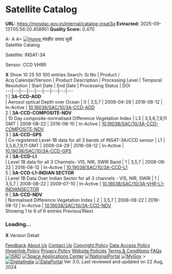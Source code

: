 # Satellite Catalog

**URL:** https://mosdac.gov.in/internal/catalog-insat3a
**Extracted:** 2025-09-13T05:56:20.458951
**Quality Score:** 0.470

A- A A+
[ ![Home](https://mosdac.gov.in/sites/default/files/mosdac_small.png) ](https://mosdac.gov.in/ "Home")
संग्रहीत उत्पाद सूची   
Satellite Catalog  

Satellite: INSAT-3A   

Sensor: CCD VHRR   
  

**X**
Show 10 25 50 100 entries
Search:
Sr.No | Product /  
Acq Calendar/Version  | Product Description | Processing Level | Temporal Resolution | Start Date | End Date | Processing Status | DOI  
---|---|---|---|---|---|---|---|---  
1 |  **3A-CCD-AOD**  
| Aerosol optical Depth over Ocean | 0 | 3,5,7 | 2009-04-29 | 2016-08-12 | In-Active | [10.19038/SAC/10/3A-CCD-AOD](https://dx.doi.org/10.19038/SAC/10/3A-CCD-AOD)  
2 |  **3A-CCD-COMPOSITE-NDV**  
| 10 Day composite-normalised Difference Vegetation Index | L3 | 3,5,6,7,9,11 GMT | 2008-08-22 | 2016-08-10 | In-Active | [10.19038/SAC/10/3A-CCD-COMPOSITE-NDV](https://dx.doi.org/10.19038/SAC/10/3A-CCD-COMPOSITE-NDV)  
3 |  **3A-CCD-GPS**  
| Co-registered Level-1B data for all 3 bands of INSAT-3A/CCD sensor | L1 | 3,5,6,7,9,11 GMT | 2009-04-29 | 2016-08-12 | In-Active | [10.19038/SAC/10/3A-CCD-GPS](https://dx.doi.org/10.19038/SAC/10/3A-CCD-GPS)  
4 |  **3A-CCD-L1**  
| Level 1B data for all 3 Channels- VIS, NIR, SWIR Band | 1 | 3,5,7 | 2008-08-22 | 2016-08-12 | In-Active | [10.19038/SAC/10/3A-CCD-L1](https://dx.doi.org/10.19038/SAC/10/3A-CCD-L1)  
5 |  **3A-CCD-L1-INDIAN SECTOR**  
| Level 1B Data Over Indian Sector for all 3 channels - VIS, NIR, SWIR | 1 | 3,5,7 | 2008-08-22 | 2009-07-10 | In-Active | [10.19038/SAC/10/3A-VHR-L1-INDIANSECTOR](https://dx.doi.org/10.19038/SAC/10/3A-VHR-L1-INDIANSECTOR)  
6 |  **3A-CCD-NDV**  
| Normalised Difference Vegetation Index | 2 | 3,5,7 | 2008-08-22 | 2016-08-12 | In-Active | [10.19038/SAC/10/3A-CCD-NDV](https://dx.doi.org/10.19038/SAC/10/3A-CCD-NDV)  
Showing 1 to 6 of 6 entries
Previous1Next
### Loading...
**X**
Version Detail
  

[](javascript:void\(0\);)
[Feedback](https://mosdac.gov.in/mosdac-feedback)
[About Us](https://mosdac.gov.in/about-us)
[Contact Us](https://mosdac.gov.in/contact-us)
[Copyright Policy](https://mosdac.gov.in/copyright-policy)
[Data Access Policy](https://mosdac.gov.in/data-access-policy)
[Hyperlink Policy](https://mosdac.gov.in/hyperlink-policy)
[Privacy Policy](https://mosdac.gov.in/privacy-policy)
[Website Policies](https://mosdac.gov.in/website-policies)
[Terms & Conditions](https://mosdac.gov.in/terms-conditions)
[FAQs](https://mosdac.gov.in/faq-page)
[![ISRO](https://mosdac.gov.in/sites/default/files/styles/thumbnail/public/logo-transparent.png?itok=IUS20l-w)](http://www.isro.gov.in) [![Space Applications Center](https://mosdac.gov.in/sites/default/files/styles/thumbnail/public/saclogo.png?itok=_Jv4AuIn)](http://www.sac.gov.in) [![NationalPortal](https://mosdac.gov.in/sites/default/files/styles/thumbnail/public/india-gov_0.png?itok=yssAPH3m)](http://www.india.gov.in) [![MyGov](https://mosdac.gov.in/sites/default/files/styles/thumbnail/public/mygov_0.png?itok=Po-dzdT3)](http://mygov.in/) >[![DigitalIndia](https://mosdac.gov.in/sites/default/files/styles/thumbnail/public/digital-india_0.png?itok=ntlP7atE)](http://www.digitalindia.gov.in/) [![DataPortal](https://mosdac.gov.in/sites/default/files/styles/thumbnail/public/data-gov.png?itok=qYA78FgB)](http://data.gov.in)
Ver 3.0; Last reviewed and updated on 22 Aug, 2024 

